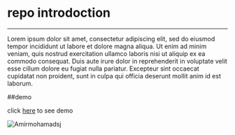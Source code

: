 # repo introdoction
---
Lorem ipsum dolor sit amet, consectetur adipiscing elit, sed do eiusmod tempor incididunt ut labore et dolore magna aliqua. Ut enim ad minim veniam, quis nostrud exercitation ullamco laboris nisi ut aliquip ex ea commodo consequat. Duis aute irure dolor in reprehenderit in voluptate velit esse cillum dolore eu fugiat nulla pariatur. Excepteur sint occaecat cupidatat non proident, sunt in culpa qui officia deserunt mollit anim id est laborum.


##demo 

click [here](https://amirmohamadsj.github.io/test-page/) to see demo 

![Amirmohamadsj](https://next1code.ir/wp-content/uploads/2023/11/github2-course-cover-500x286.jpg)